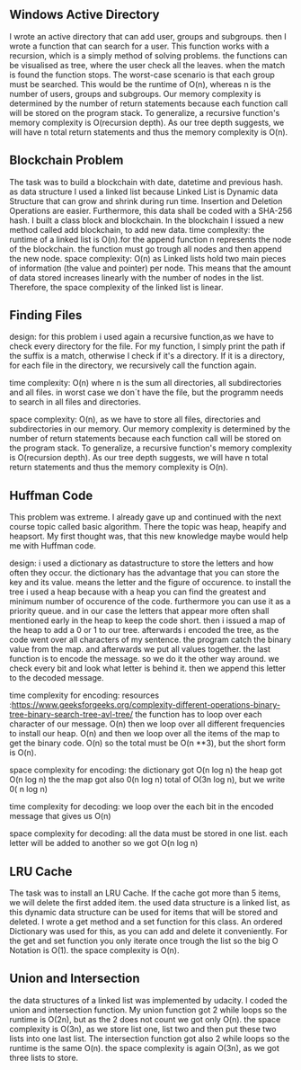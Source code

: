 ## Windows Active Directory
I wrote an active directory that can add user, groups and subgroups. then I wrote a function that can search for a user.
This function works with a recursion, which is a simply method of solving problems. the functions can be visualised as tree, where the user check all the leaves. when the match is found the function stops.
The worst-case scenario is that each group must be searched. This would be the runtime of O(n), whereas n is the number of users, groups and subgroups. Our memory complexity is determined by the number of return statements because each function call will be stored on the program stack. To generalize, a recursive function's memory complexity is O(recursion depth). As our tree depth suggests, we will have n total return statements and thus the memory complexity is O(n).


## Blockchain Problem
The task was to build a blockchain with date, datetime and previous hash. as data structure I used a linked list because Linked List is Dynamic data Structure that can grow and shrink during run time. Insertion and Deletion Operations are easier.  Furthermore, this data shall be coded with a SHA-256 hash. I built a class block and blockchain. In the blockchain I issued a new method called add blockchain, to add new data. 
time complexity: the runtime of a linked list is O(n).for the append function n represents the node of the blockchain. the function must go trough all nodes and then append the new node. 
space complexity: O(n) as Linked lists hold two main pieces of information (the value and pointer) per node. This means that the amount of data stored increases linearly with the number of nodes in the list. Therefore, the space complexity of the linked list is linear. 



## Finding Files
design:
for this problem i used again a recursive function,as we have to check every directory for the file.  For my function, I simply print the path if the suffix is a match, otherwise I check if it's a directory. If it is a directory, for each file in the directory, we recursively call the function again.

time complexity:
O(n) where n is the sum all directories, all subdirectories and all files. in worst case we don´t have the file, but the programm needs to search in all files and directories. 

space complexity:
O(n), as we have to store all files, directories and subdirectories in our memory. Our memory complexity is determined by the number of return statements because each function call will be stored on the program stack. To generalize, a recursive function's memory complexity is O(recursion depth). As our tree depth suggests, we will have n total return statements and thus the memory complexity is O(n).


## Huffman Code
This problem was extreme. I already gave up and continued with the next course topic called basic algorithm. There the topic was heap, heapify and heapsort. My first thought was, that this new knowledge maybe would help me with Huffman code. 

design:
i used a dictionary as datastructure to store the letters and how often they occur. the dictionary has the advantage that you can store the key and its value. means the letter and the figure of occurence. to install the tree i used a heap because with a heap you can find the greatest and minimum number of occurence of the code. furthermore you can use it as a priority queue. and in our case the letters that appear more often shall mentioned early in the heap to keep the code short. then i issued a map of the heap to add a 0 or 1 to our tree. afterwards i encoded the tree, as the code went over all characters of my sentence. the program catch the binary value from the map. and afterwards we put all values together. the last function is to encode the message. so we do it the other way around. we check every bit and look what letter is behind it. then we append this letter to the decoded message. 

time complexity for encoding:
resources :https://www.geeksforgeeks.org/complexity-different-operations-binary-tree-binary-search-tree-avl-tree/
the function has to loop over each character of our message. O(n)
then we loop over all different frequencies to install our heap. O(n) 
and then we loop over all the items of the map to get the binary code. O(n)
so the total must be O(n **3), but the short form is O(n). 

space complexity for encoding:
the dictionary got O(n log n)
the heap got O(n log n)
the the map got also 0(n log n)
total of O(3n log n), but we write 0( n log n)

time complexity for decoding: 
we loop over the each bit in the encoded message that gives us O(n)

space complexity for decoding: 
all the data must be stored in one list. each letter will be added to another so we got O(n log n)



## LRU Cache
The task was to install an LRU Cache. If the cache got more than 5 items, we will delete the first added item. the used data structure is a linked list, as this dynamic data structure can be used for items that will be stored and deleted. 
I wrote a get method and a set function for this class. An ordered Dictionary was used for this, as you can add and delete it conveniently. 
For the get and set function you only iterate once trough the list so the big O Notation is O(1). the space complexity is O(n). 


## Union and Intersection
the data structures of a linked list was implemented by udacity. I coded the union and intersection function. 
My union function got 2 while loops so the runtime is O(2n), but as the 2 does not count we got only O(n). the space complexity is O(3n), as we store list one, list two and then put these two lists into one last list. 
The intersection function got also 2 while loops so the runtime is the same O(n). the space complexity is again O(3n), as we got three lists to store. 
